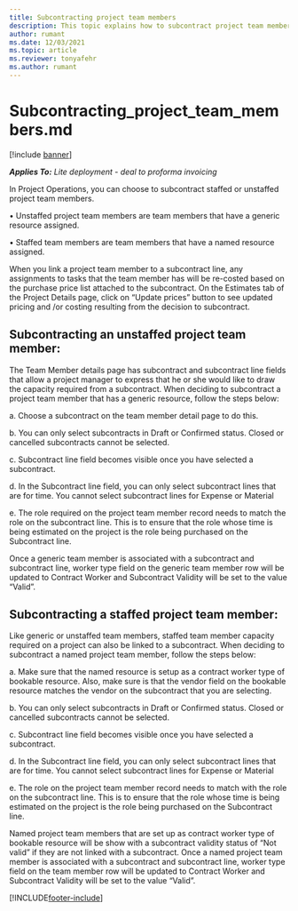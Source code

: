 ```yaml
---
title: Subcontracting project team members
description: This topic explains how to subcontract project team members in Microsoft Dynamics 365 Project Operations.
author: rumant
ms.date: 12/03/2021
ms.topic: article
ms.reviewer: tonyafehr 
ms.author: rumant
---
```


# Subcontracting_project_team_members.md

[!include [banner](../../includes/dataverse-preview.md)]

_**Applies To:** Lite deployment - deal to proforma invoicing_

In Project Operations, you can choose to subcontract staffed or unstaffed project team members.

•	Unstaffed project team members are team members that have a generic resource assigned. 

•	Staffed team members are team members that have a named resource assigned. 

When you link a project team member to a subcontract line, any assignments to tasks that the team member has will be re-costed based on the purchase price list attached to the subcontract.  On the Estimates tab of the Project Details page, click on “Update prices” button to see updated pricing and /or costing resulting from the decision to subcontract. 

## Subcontracting an unstaffed project team member:
The Team Member details page has subcontract and subcontract line fields that allow a project manager to express that he or she would like to draw the capacity required from a subcontract. When deciding to subcontract a project team member that has a generic resource, follow the steps below:

a.	Choose a subcontract on the team member detail page to do this.

b.	You can only select subcontracts in Draft or Confirmed status. Closed or cancelled subcontracts cannot be selected. 

c.	Subcontract line field becomes visible once you have selected a subcontract.

d.	In the Subcontract line field, you can only select subcontract lines that are for time. You cannot select subcontract lines for Expense or Material

e.	The role required on the project team member record needs to match the role on the subcontract line. This is to ensure that the role whose time is being estimated on the project is the role being purchased on the Subcontract line. 

Once a generic team member is associated with a subcontract and subcontract line, worker type field on the generic team member row will be updated to Contract Worker and Subcontract Validity will be set to the value “Valid”.

## Subcontracting a staffed project team member:
Like generic or unstaffed team members, staffed team member capacity required on a project can also be linked to a subcontract. When deciding to subcontract a named project team member, follow the steps below:

a.	Make sure that the named resource is setup as a contract worker type of bookable resource. Also, make sure is that the vendor field on the bookable resource matches the vendor on the subcontract that you are selecting. 

b.	You can only select subcontracts in Draft or Confirmed status. Closed or cancelled subcontracts cannot be selected. 

c.	Subcontract line field becomes visible once you have selected a subcontract.

d.	In the Subcontract line field, you can only select subcontract lines that are for time. You cannot select subcontract lines for Expense or Material

e.	The role on the project team member record needs to match with the role on the subcontract line. This is to ensure that the role whose time is being estimated on the project is the role being purchased on the Subcontract line. 

Named project team members that are set up as contract worker type of bookable resource will be show with a subcontract validity status of “Not valid” if they are not linked with a subcontract.  Once a named project team member is associated with a subcontract and subcontract line, worker type field on the team member row will be updated to Contract Worker and Subcontract Validity will be set to the value “Valid”.




[!INCLUDE[footer-include](../../includes/footer-banner.md)]
